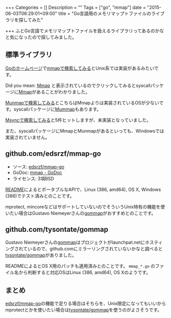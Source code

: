 +++
Categories = []
Description = ""
Tags = ["go", "mmap"]
date = "2015-06-03T06:29:01+09:00"
title = "Go言語用のメモリマップトファイルのライブラリを探してみた"

+++
ふとGo言語でメモリマップトファイルを扱えるライブラリってあるのかなと気になったので探してみました。

## 標準ライブラリ

[Goのホームページ](http://golang.org/)で[mmapで検索してみる](http://golang.org/search?q=mmap)とUnix系では実装があるみたいです。

Did you mean: [Mmap](http://golang.org/search?q=Mmap) と表示されているのでクリックしてみるとsyscallパッケージに[Mmap](http://golang.org/pkg/syscall/#Mmap)があることがわかりました。

[Munmapで検索してみる](http://golang.org/search?q=Munmap)とこちらはMmapよりは実装されているOSが少ないです。syscallパッケージに[Mummap](http://golang.org/pkg/syscall/#Munmap)もあります。

[Msyncで検索してみる](http://golang.org/search?q=Msync)と5件ヒットしますが、未実装となっていました。

また、syscallパッケージにMmapとMunmapがあるといっても、Windowsでは実装されていません。

## github.com/edsrzf/mmap-go

* ソース: [edsrzf/mmap-go](https://github.com/edsrzf/mmap-go)
* GoDoc:  [mmap - GoDoc](https://godoc.org/github.com/edsrzf/mmap-go)
* ライセンス: 3項BSD

[README](https://github.com/edsrzf/mmap-go)によるとポータブルなAPIで、Linux (386, amd64), OS X, Windows (386)でテスト済みとのことです。

mprotect, mincoreなどはサポートしていないのでそういうUnix特有の機能を使いたい場合はGustavo Niemeyerさんの[gommap](http://labix.org/gommap)がおすすめとのことです。

## github.com/tysontate/gommap

Gustavo Niemeyerさんの[gommap](http://labix.org/gommap)はプロジェクトがlaunchpat.netにホスティングされているので、github.comにミラーリングされていないかなと調べると[tysontate/gommap](https://github.com/tysontate/gommap)がありました。

READMEによるとOS X用のパッチも適用済みとのことです。 `mmap_*.go` のファイル名から判断すると対応OSはLinux (386, amd64), OS Xのようです。

## まとめ

[edsrzf/mmap-go](https://github.com/edsrzf/mmap-go)の機能で足りる場合はそちらを、Unix限定になってもいいからmprotectとかを使いたい場合は[tysontate/gommap](https://github.com/tysontate/gommap)を使うのがよさそうです。
